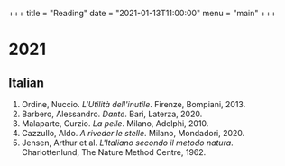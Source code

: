 +++
title = "Reading"
date = "2021-01-13T11:00:00"
menu = "main"
+++
# 2021
## Italian
1. Ordine, Nuccio. _L'Utilità dell'inutile_. Firenze, Bompiani, 2013.
2. Barbero, Alessandro. _Dante_. Bari, Laterza, 2020.
3. Malaparte, Curzio. _La pelle_. Milano, Adelphi, 2010.
4. Cazzullo, Aldo. _A riveder le stelle_. Milano, Mondadori, 2020.
5. Jensen, Arthur et al. _L'Italiano secondo il metodo natura_. Charlottenlund, The Nature Method Centre, 1962.
